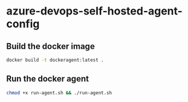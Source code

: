# azure-devops-self-hosted-agent-config

## Build the docker image 

```sh
docker build -t dockeragent:latest .
```

## Run the docker agent

```sh
chmod +x run-agent.sh && ./run-agent.sh
```
